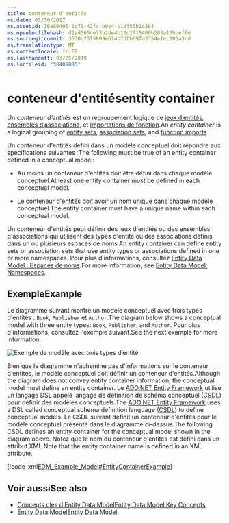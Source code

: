 ```yaml
---
title: conteneur d'entités
ms.date: 03/30/2017
ms.assetid: 16e80405-2c75-42fc-b0e4-b1df53b1c584
ms.openlocfilehash: d2ad565ce73b2de4b10d2f15406b283a13bbef6e
ms.sourcegitcommit: 3630c2515809e6f4b7dbb697a3354efec105a5cd
ms.translationtype: MT
ms.contentlocale: fr-FR
ms.lasthandoff: 03/25/2019
ms.locfileid: "58409885"
---
```

# <a name="entity-container"></a><span data-ttu-id="8523d-102">conteneur d'entités</span><span class="sxs-lookup"><span data-stu-id="8523d-102">entity container</span></span>
<span data-ttu-id="8523d-103">Un *conteneur d’entités* est un regroupement logique de [jeux d’entités](../../../../docs/framework/data/adonet/entity-set.md), [ensembles d’associations](../../../../docs/framework/data/adonet/association-set.md), et [importations de fonction](../../../../docs/framework/data/adonet/model-declared-function.md).</span><span class="sxs-lookup"><span data-stu-id="8523d-103">An *entity container* is a logical grouping of [entity sets](../../../../docs/framework/data/adonet/entity-set.md), [association sets](../../../../docs/framework/data/adonet/association-set.md), and [function imports](../../../../docs/framework/data/adonet/model-declared-function.md).</span></span>  
  
 <span data-ttu-id="8523d-104">Un conteneur d'entités défini dans un modèle conceptuel doit répondre aux spécifications suivantes :</span><span class="sxs-lookup"><span data-stu-id="8523d-104">The following must be true of an entity container defined in a conceptual model:</span></span>  
  
-   <span data-ttu-id="8523d-105">Au moins un conteneur d'entités doit être défini dans chaque modèle conceptuel.</span><span class="sxs-lookup"><span data-stu-id="8523d-105">At least one entity container must be defined in each conceptual model.</span></span>  
  
-   <span data-ttu-id="8523d-106">Le conteneur d'entités doit avoir un nom unique dans chaque modèle conceptuel.</span><span class="sxs-lookup"><span data-stu-id="8523d-106">The entity container must have a unique name within each conceptual model.</span></span>  
  
 <span data-ttu-id="8523d-107">Un conteneur d'entités peut définir des jeux d'entités ou des ensembles d'associations qui utilisent des types d'entité ou des associations définis dans un ou plusieurs espaces de noms.</span><span class="sxs-lookup"><span data-stu-id="8523d-107">An entity container can define entity sets or association sets that use entity types or associations defined in one or more namespaces.</span></span> <span data-ttu-id="8523d-108">Pour plus d’informations, consultez [Entity Data Model : Espaces de noms](../../../../docs/framework/data/adonet/entity-data-model-namespaces.md).</span><span class="sxs-lookup"><span data-stu-id="8523d-108">For more information, see [Entity Data Model: Namespaces](../../../../docs/framework/data/adonet/entity-data-model-namespaces.md).</span></span>  
  
## <a name="example"></a><span data-ttu-id="8523d-109">Exemple</span><span class="sxs-lookup"><span data-stu-id="8523d-109">Example</span></span>  
 <span data-ttu-id="8523d-110">Le diagramme suivant montre un modèle conceptuel avec trois types d'entités : `Book`, `Publisher` et `Author`.</span><span class="sxs-lookup"><span data-stu-id="8523d-110">The diagram below shows a conceptual model with three entity types: `Book`, `Publisher`, and `Author`.</span></span>  <span data-ttu-id="8523d-111">Pour plus d'informations, consultez l'exemple suivant.</span><span class="sxs-lookup"><span data-stu-id="8523d-111">See the next example for more information.</span></span>  
  
 ![Exemple de modèle avec trois types d’entité](./media/entity-container/example-model-three-entity-types.gif)  
  
 <span data-ttu-id="8523d-113">Bien que le diagramme n'achemine pas d'informations sur le conteneur d'entités, le modèle conceptuel doit définir un conteneur d'entités.</span><span class="sxs-lookup"><span data-stu-id="8523d-113">Although the diagram does not convey entity container information, the conceptual model must define an entity container.</span></span> <span data-ttu-id="8523d-114">Le [ADO.NET Entity Framework](../../../../docs/framework/data/adonet/ef/index.md) utilise un langage DSL appelé langage de définition de schéma conceptuel ([CSDL](../../../../docs/framework/data/adonet/ef/language-reference/csdl-specification.md)) pour définir des modèles conceptuels.</span><span class="sxs-lookup"><span data-stu-id="8523d-114">The [ADO.NET Entity Framework](../../../../docs/framework/data/adonet/ef/index.md) uses a DSL called conceptual schema definition language ([CSDL](../../../../docs/framework/data/adonet/ef/language-reference/csdl-specification.md)) to define conceptual models.</span></span> <span data-ttu-id="8523d-115">Le CSDL suivant définit un conteneur d'entités pour le modèle conceptuel présenté dans le diagramme ci-dessus.</span><span class="sxs-lookup"><span data-stu-id="8523d-115">The following CSDL defines an entity container for the conceptual model shown in the diagram above.</span></span> <span data-ttu-id="8523d-116">Notez que le nom du conteneur d'entités est défini dans un attribut XML.</span><span class="sxs-lookup"><span data-stu-id="8523d-116">Note that the entity container name is defined in an XML attribute.</span></span>  
  
 [!code-xml[EDM_Example_Model#EntityContainerExample](../../../../samples/snippets/xml/VS_Snippets_Data/edm_example_model/xml/books.edmx#entitycontainerexample)]  
  
## <a name="see-also"></a><span data-ttu-id="8523d-117">Voir aussi</span><span class="sxs-lookup"><span data-stu-id="8523d-117">See also</span></span>
- [<span data-ttu-id="8523d-118">Concepts clés d’Entity Data Model</span><span class="sxs-lookup"><span data-stu-id="8523d-118">Entity Data Model Key Concepts</span></span>](../../../../docs/framework/data/adonet/entity-data-model-key-concepts.md)
- [<span data-ttu-id="8523d-119">Entity Data Model</span><span class="sxs-lookup"><span data-stu-id="8523d-119">Entity Data Model</span></span>](../../../../docs/framework/data/adonet/entity-data-model.md)
